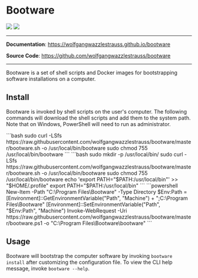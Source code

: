 # Bootware

![](https://img.shields.io/github/repo-size/wolfgangwazzlestrauss/canvas)
![](https://img.shields.io/github/license/wolfgangwazzlestrauss/canvas)

---

<!-- prettier-ignore -->
**Documentation**: https://wolfgangwazzlestrauss.github.io/bootware

**Source Code**: https://github.com/wolfgangwazzlestrauss/bootware

---

Bootware is a set of shell scripts and Docker images for bootstrapping software
installations on a computer.

## Install

Bootware is invoked by shell scripts on the user's computer. The following
commands will download the shell scripts and add them to the system path. Note
that on Windows, PowerShell will need to run as administrator.

<code-group>
<code-block title="Linux" active>
```bash
sudo curl -LSfs https://raw.githubusercontent.com/wolfgangwazzlestrauss/bootware/master/bootware.sh -o /usr/local/bin/bootware
sudo chmod 755 /usr/local/bin/bootware
```
</code-block>

<code-block title="MacOS">
```bash
sudo mkdir -p /usr/local/bin/
sudo curl -LSfs https://raw.githubusercontent.com/wolfgangwazzlestrauss/bootware/master/bootware.sh -o /usr/local/bin/bootware
sudo chmod 755 /usr/local/bin/bootware
echo 'export PATH="$PATH:/usr/local/bin"' >> "$HOME/.profile"
export PATH="$PATH:/usr/local/bin"
```
</code-block>

<code-block title="Windows">
```powershell
New-Item -Path "C:\Program Files\Bootware" -Type Directory
$Env:Path = [Environment]::GetEnvironmentVariable("Path", "Machine") + ";C:\Program Files\Bootware"
[Environment]::SetEnvironmentVariable("Path", "$Env:Path", "Machine")
Invoke-WebRequest -Uri  https://raw.githubusercontent.com/wolfgangwazzlestrauss/bootware/master/bootware.ps1 -o "C:\Program Files\Bootware\bootware"
```
</code-block>
</code-group>

## Usage

Bootware will bootstrap the computer software by invoking `bootware install`
after customizing the configuration file. To view the CLI help message, invoke
`bootware --help`.
